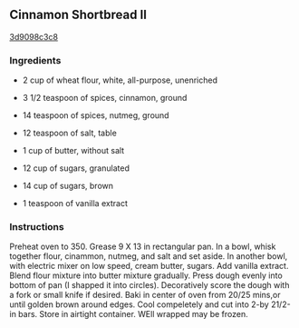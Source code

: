 ## Cinnamon Shortbread II

[3d9098c3c8](http://www.food.com/recipe/cinnamon-shortbread-ii-115080)

### Ingredients

 - 2 cup of wheat flour, white, all-purpose, unenriched

 - 3 1/2 teaspoon of spices, cinnamon, ground

 - 14 teaspoon of spices, nutmeg, ground

 - 12 teaspoon of salt, table

 - 1 cup of butter, without salt

 - 12 cup of sugars, granulated

 - 14 cup of sugars, brown

 - 1 teaspoon of vanilla extract

### Instructions

Preheat oven to 350. Grease 9 X 13 in rectangular pan. In a bowl, whisk together flour, cinammon, nutmeg, and salt and set aside. In another bowl, with electric mixer on low speed, cream butter, sugars. Add vanilla extract. Blend flour mixture into butter mixture gradually. Press dough evenly into bottom of pan (I shapped it into circles). Decoratively score the dough with a fork or small knife if desired. Baki in center of oven from 20/25 mins,or until golden brown around edges. Cool compeletely and cut into 2-by 21/2-in bars. Store in airtight container. WEll wrapped may be frozen.